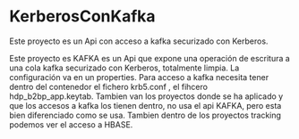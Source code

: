 # KerberosConKafka
Este proyecto es  un Api con acceso a kafka securizado con Kerberos.


Este proyecto es KAFKA es un Api que expone una operación de escritura a una cola kafka securizado con Kerberos, totalmente limpia.
La configuración va en un properties.
Para acceso a kafka necesita tener dentro del contenedor el fichero krb5.conf , el fihcero hdp_b2bp_app.keytab. 
Tambien van los proyectos donde se ha aplicado y que los accesos a kafka los tienen dentro, no usa el api KAFKA, pero esta bien diferenciado como se usa.
Tambien dentro de los proyectos tracking podemos ver el acceso a HBASE.

